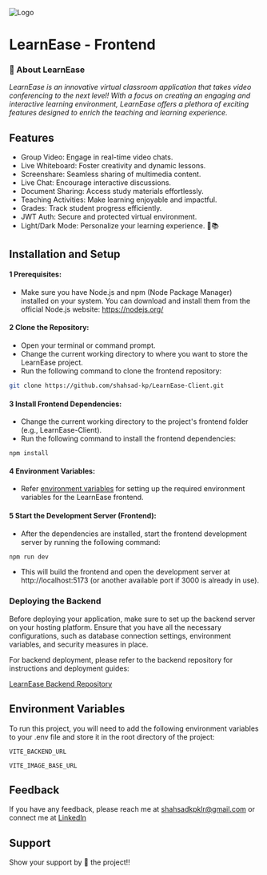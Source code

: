 ![Logo](https://i.ibb.co/ngwjLL5/Unsastitled-2.png)


# LearnEase - Frontend

### 🚀 About LearnEase
_LearnEase is an innovative virtual classroom application that takes video conferencing to the next level! With a focus on creating an engaging and interactive learning environment, LearnEase offers a plethora of exciting features designed to enrich the teaching and learning experience._

## Features

- Group Video: Engage in real-time video chats.
- Live Whiteboard: Foster creativity and dynamic lessons.
- Screenshare: Seamless sharing of multimedia content.
- Live Chat: Encourage interactive discussions.
- Document Sharing: Access study materials effortlessly.
- Teaching Activities: Make learning enjoyable and impactful.
- Grades: Track student progress efficiently.
- JWT Auth: Secure and protected virtual environment.
- Light/Dark Mode: Personalize your learning experience. 🚀📚


## Installation and Setup

#### 1 Prerequisites:
- Make sure you have Node.js and npm (Node Package Manager) installed on your system. You can download and install them from the official Node.js website: https://nodejs.org/

#### 2 Clone the Repository:

- Open your terminal or command prompt.
- Change the current working directory to where you want to store the LearnEase project.
- Run the following command to clone the frontend repository:
```bash
git clone https://github.com/shahsad-kp/LearnEase-Client.git
```
#### 3 Install Frontend Dependencies:
- Change the current working directory to the project's frontend folder (e.g., LearnEase-Client).
- Run the following command to install the frontend dependencies:
```bach
npm install
```

#### 4 Environment Variables:
- Refer [environment variables](https://github.com/shahsad-kp/LearnEase-Client#environment-variables) for setting up the required environment variables for the LearnEase frontend.


#### 5 Start the Development Server (Frontend):
- After the dependencies are installed, start the frontend development server by running the following command:
```bash
npm run dev
```
- This will build the frontend and open the development server at http://localhost:5173 (or another available port if 3000 is already in use).

### Deploying the Backend
Before deploying your application, make sure to set up the backend server on your hosting platform. Ensure that you have all the necessary configurations, such as database connection settings, environment variables, and security measures in place.

For backend deployment, please refer to the backend repository for instructions and deployment guides:

[LearnEase Backend Repository](https://github.com/shahsad-kp/LearnEase-Server)

## Environment Variables

To run this project, you will need to add the following environment variables to your .env file and store it in the root directory of the project:

`VITE_BACKEND_URL`

`VITE_IMAGE_BASE_URL`


## Feedback

If you have any feedback, please reach me at shahsadkpklr@gmail.com or connect me at [LinkedIn](https://www.linkedin.com/in/shahsad-kp/)


## Support
Show your support by 🌟 the project!!